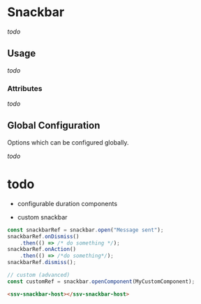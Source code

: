 # Snackbar
*todo*

## Usage

*todo*

### Attributes

*todo*

## Global Configuration
Options which can be configured globally.

*todo*


# todo
 - configurable duration
components
 
 - custom snackbar
 

```ts
const snackbarRef = snackbar.open("Message sent");
snackbarRef.onDismiss()
    .then(() => /* do something */);
snackbarRef.onAction()
    .then(() => /*do something*/);
snackbarRef.dismiss();

// custom (advanced)
const customRef = snackbar.openComponent(MyCustomComponent);
```

```html
<ssv-snackbar-host></ssv-snackbar-host>
```
